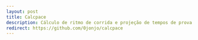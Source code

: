 ```yaml
---
layout: post
title: Calcpace
description: Cálculo de ritmo de corrida e projeção de tempos de prova
redirect: https://github.com/0jonjo/calcpace
---
```


